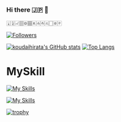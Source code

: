 ### Hi there 🇯🇵 👋

🀇🀏🀐🀘🀙🀡🀀🀁🀂🀃🀆🀅🀄︎



[![Followers](https://badgen.org/img/bluesky/hk0601.bsky.social/followers?style=plastic)](https://bsky.app/profile/hk0601.bsky.social)

[![koudaihirata's GitHub stats](https://github-readme-stats.vercel.app/api?username=koudaihirata&theme=solarized-light&show_icons=true)](https://github.com/koudaihirata/github-readme-stats)
[![Top Langs](https://github-readme-stats.vercel.app/api/top-langs/?username=koudaihirata&theme=solarized-light&show_icons=true&layout=compact)](https://github.com/koudaihirata/github-readme-stats)

# MySkill
[![My Skills](https://skillicons.dev/icons?i=html,css,sass,js,ts,react,nextjs,php,laravel)](https://skillicons.dev)

[![My Skills](https://skillicons.dev/icons?i=firebase,mysql,bun,docker)](https://skillicons.dev)

[![trophy](https://github-profile-trophy.vercel.app/?username=koudaihirata&theme=onedark)](https://github.com/ryo-ma/github-profile-trophy)

